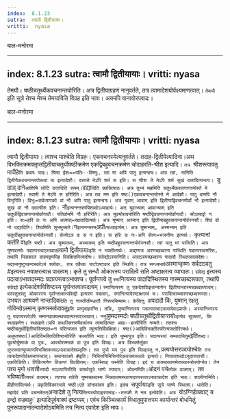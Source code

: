 ```yaml
---
index:  8.1.23
sutra:  त्वामौ द्वितीयायाः।
vritti:  nyasa
---
```






बाल-मनोरमा

---
index:  8.1.23
sutra:  त्वामौ द्वितीयायाः।
vritti:  nyasa
---

तेमयौ। षष्ठीचतुर्थ्येकवचनान्तयोरिति। अत्र द्वितीयाग्रहणं नानुवर्तते, तत्र त्वामादेशयोर्वक्ष्यमाणत्वात्। `तेमयौ` इति सूत्रे तेश्च मेश्च तेमयाविति विग्रह इति भावः। अयमपि वानावोरपवादः।


बाल-मनोरमा

---
index:  8.1.23
sutra:  त्वामौ द्वितीयायाः।
vritti:  nyasa
---

त्वामौ द्वितीयायाः। त्वाश्च माश्चेति विग्रहः। एकवचनस्येत्यनुवर्तते। तदाह-द्वितीयेत्यादिना।अथ विभक्तिक्रमक्लृप्तद्वितीयाचतुर्थीषष्ठीक्रमेण एकद्विबहुवचनक्रमेण चोदाहरति-श्रीश इत्यादि। `तत्र `श्रीशस्त्वावतु मापीहे`ति प्रथमः पादः। श्रिया ईशः==पतिः--विष्णुः, त्वा मा अपि पातु इत्यन्वयः। अत्र त्वां, मामिति द्वितीयैकवचनान्तयोस्त्वा मा इत्यादेशौ। दत्तात्ते मेऽपि शर्म स इति। स श्रीशः ते मेऽपि शर्म सुखं दत्तादित्यन्वयः। `डु दाञ् दाने` आशिषि लोटि दत्तादिति रूपम्। `दद्या`दिति क्वचित्पाठः। अत्र तुभ्यं मह्रमिति चतुर्थ्येकवचनान्तयोस्ते मे इत्यादेशौ। स्वामी ते मेऽपि स हरिरिति। अत्र तव मम इति षष्ठ()एकवचनान्तयोस्ते मे आदेशौ। पातु वामपि नौ विभुरिति। विभुः=सर्वव्यापको वां नौ अपि पातु इत्यन्वयः। अत्र युवाम् आवाम् इति द्वितीयाद्विवचनयोर्वां नौ इत्यादेशौ। सुखं वां नौ ददात्वीश इति। `नौ` इत्यनन्तरमपिशब्दोऽध्याहार्यः। अत् युवाभ्याम् आवाभ्याम् इति चतुर्थीद्विवचनान्तयोर्वांनावौ। पतिर्वामपि नौ हरिरिति। अत्र युवयोरावयोरिति षष्ठीद्विवचनान्तयोर्वांनावौ। सोऽव्याद्वो न इति। सः=हरि वः नः अपि अव्यात्=रक्षतादित्यर्थः। अत्र युष्मान् अस्मान् इति द्वितीयाबहुवचनान्तयोर्वस्नसौ। शिवं वो नो दद्यादिति। शिवमिति शुभमुच्यते। `न` इत्यनन्तरम् `अपी`त्यध्याहार्यम्। अत्र युष्मभ्यम्, अस्मभ्यम् इति चतुर्थीबहुवचनान्तयोर्वस्नसौ। सेव्योऽत्र वः स न इति। स हरिः वः नः-अपि सेव्यः=भजनीयः इत्यर्थः। `कृत्यानां कर्तरि वा` इति षष्ठी। अत्र युष्माकम्, अस्माकम् इति षष्ठीबहुवचनान्तयोर्वस्नसौ। त्वां पातु मां पात्विति। अत्र युष्मदस्मोः पदात्परत्वाऽभावात् `त्वामौ द्वितीयायाः` इति न भवतीत्यर्थः। अद्यप्यत्र अस्मच्छब्दस्य पात्विति पदात्परत्वमस्ति, तथापि भिन्नकालं वाक्यद्वयमिह विवक्षितमित्यदोषः। संवेद्योऽस्मानिति। अत्राऽस्मच्छब्दस्य पादादौ स्थितत्वान्नादेशः। यद्यप्यनुष्टुप्छन्दस्कोऽयं श्लोकः, तत्र एकैकः पाटोऽष्टाक्षर इति स्थितिः। तत्र सन्ध्यभावे `अस्मान्कृष्णः सर्वदाऽवतु #इत्यस्य नवाक्षरत्वान्न पादत्वम्। कृते तु सन्धौ ओकारस्य परादित्वे सति अष्टाक्षरत्व व्याघातः। `संवेद्य` इत्यस्य पदत्वाऽभावादस्मदः पदात्परत्वाऽभावश्च। पूर्वान्तत्वे तु `स्मा`नित्यस्य पादादिस्थितस्य नास्मच्छब्दरूपता, तथापि `संवेद्यो` इत्येकादेशविशिष्टस्य पूर्वान्तत्वात्पदत्वम्। `स्मानित्यस्य तु एकदेशविकृतन्यायेन द्वितीयान्तास्मच्छब्दरूपत्वम्। वस्स्तुतस्तु ओकारस्य पूर्वान्तत्वात्संवेद्यो इत्यस्य पदत्वम्, स्मानित्यादेरष्टाक्षरत्वं च। परादित्वाच्चास्मच्छब्दरूपता। `उभयत आश्रयणे नान्तादिव`दिति तु नास्तीतीण्धातौ निरूपयिष्यामः। केचित्तु `अपदादौ किं, युष्मान् रक्षतु गोविन्दोऽस्मान् कृष्णस्सर्वदावतु` इति प्रत्युदाहरन्ति। तन्नि, युष्मानित्यस्य पदात्परत्वाऽभावादेवाऽप्राप्तेः। अस्मानित्यस्य तु पदात्परत्वेऽपि समानवाक्यस्थपदात्परत्वाऽभावात्। ननु `युष्मदस्मदोः षष्ठीचतुर्थीद्वितीयान्तयोः` इत्येव सूत्र्यतां, कि स्थग्रहणेन। स्थग्रहणे।ञपि कथञ्चित्तस्यैवार्थस्य लामादित्यत आह--हासीरिति गम्यते। ततश्च षष्ठीचतुर्थीद्वितीयास्तिष्ठतः=न परित्यजत इति व्युत्पत्तिर्विवक्षिता। षष्ठ()आदिविभक्तीरपरित्यजतोरित्यर्थः। अलुप्तषष्ठ()आदिविभक्तिविशिष्ठयोरिति फलतीति भावः। इति युष्मत्पुत्र इति। पदात्परत्वं सम्पादयितुम् `इति` शब्दः। युवयोर्युष्माकं वा पुत्रः, आवयोरस्माकं वा पुत्र इति विग्रहः। अत्र विभक्तेर्लुका लुप्तत्वात्श्रूयमाणविभक्तिकत्वाऽभावान्नादेशप्रवृत्तिः। तव पुत्रो मम पुत्र इति विग्रहस्तु न, `प्रत्ययोत्तरपदयोश्चे`ति तत्र त्वमादेशयोर्वक्ष्यमाणत्वात्। समानवाक्ये #इति। निमित्तनिमित्तिनोरेकवाक्यस्थत्वे इत्यर्थः। निघातशब्दोऽनुदात्तवाची। एकतिङिति। तिङित्यनेन तिङन्तं विवक्षितम्। एकस्तिङ् यस्येति विग्रहः। इदं च वाक्यलक्षणमेतच्चास्त्रोपयोग्येव। तेन `पश्य मृगो धावती`त्यादौ नाऽव्याप्तिरिति समर्थसूत्रे भाष्पे स्पष्टम्। ओदनमिति।`ओदनं पचे`त्येकं वाक्यम्। `तव भविष्यती`त्यपरं वाक्यम्। ततश्च तवेति युष्मच्छब्दस्य भिन्नवाक्यस्थात्पदात्परत्वाऽभावान्नादेश इति भावः। शालीनामिति। व्रीहीणामित्यर्थः। प्रकृतिविकारभावे षष्ठी।एते वांनावादय इति। इदंच `सपूर्वायाः` इति सूत्रे भाष्ये स्थितम्। धातेति। महादेवं प्रति वचनमेतत् `अन्वादेशे तु नित्य`मित्यस्योदाहरणमाह--तस्यमै ते नम इत्येवेति। अत्र `योऽग्निर्हव्यवाट् य इन्द्रो वज्रबाहुः` इत्यादिपूर्ववाक्यं द्रष्टव्यम्। एवंच किञ्चित्कार्यं विधातुमुपात्तस्य कार्यान्तरं बोधयितुं पुनरूपादानादन्वादेशोऽयमिति तत्र नित्य एवादेश इति भावः।
